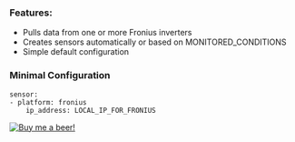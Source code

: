 ### Features:
* Pulls data from one or more Fronius inverters
* Creates sensors automatically or based on MONITORED_CONDITIONS
* Simple default configuration

### Minimal Configuration
```
sensor:
- platform: fronius
    ip_address: LOCAL_IP_FOR_FRONIUS
```

[![Buy me a beer!](https://img.shields.io/badge/Buy%20me%20a%20beer!-%F0%9F%8D%BA-yellow.svg)](https://www.buymeacoffee.com/7PcGoSkb6)
